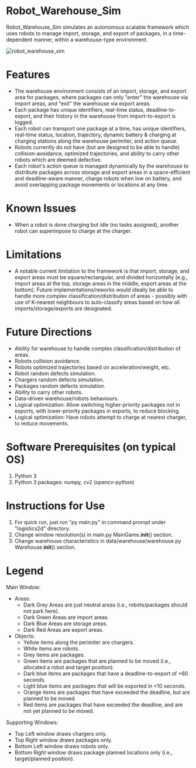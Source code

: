 # Robot_Warehouse_Sim
Robot_Warehouse_Sim simulates an autonomous scalable framework which uses robots to manage import, storage, and export of packages, in a time-dependent manner, within a warehouse-type environment.

![robot_warehouse_sim](https://github.com/benfpv/robot_warehouse_sim/assets/55154673/d94b5d34-b65e-41d7-97d8-b29c454b6042)

# Features
- The warehouse environment consists of an import, storage, and export area for packages, where packages can only "enter" the warehouse via import areas, and "exit" the warehouse via export areas.
- Each package has unique identifiers, real-time status, deadline-to-export, and their history in the warehouse from import-to-export is logged.
- Each robot can transport one package at a time, has unique identifiers, real-time status, location, trajectory, dynamic battery & charging at charging stations along the warehouse perimiter, and action queue.
- Robots currently do not have (but are designed to be able to handle) collision-avoidance, optimized trajectories, and ability to carry other robots which are deemed defective.
- Each robot's action queue is managed dynamically by the warehouse to distribute packages across storage and export areas in a space-efficient and deadline-aware manner, charge robots when low on battery, and avoid overlapping package movements or locations at any time.

# Known Issues
- When a robot is done charging but idle (no tasks assigned), another robot can superimpose to charge at the charger.

# Limitations
- A notable current limitation to the framework is that import, storage, and export areas must be square/rectangular, and divided horizontally (e.g., import areas at the top, storage areas in the middle, export areas at the bottom).
Future implementations/reworks would ideally be able to handle more complex classification/distribution of areas - possibly with use of K-nearest neighbours to auto-classify areas based on how all imports/storage/exports are designated.

# Future Directions
- Ability for warehouse to handle complex classification/distribution of areas.
- Robots collision avoidance.
- Robots optimized trajectories based on acceleration/weight, etc.
- Robot random defects simulation.
- Chargers random defects simulation.
- Packages random defects simulation.
- Ability to carry other robots.
- Data-driven warehouse/robots behaviours.
- Logical optimization: Allow switching higher-priority packages not in exports, with lower-priority packages in exports, to reduce blocking.
- Logical optimization: Have robots attempt to charge at nearest charger, to reduce movements.

# Software Prerequisites (on typical OS)
1. Python 3
2. Python 3 packages: numpy, cv2 (opencv-python)

# Instructions for Use
1. For quick run, just run "py main.py" in command prompt under "logistics2d" directory.
2. Change window resolution(s) in main.py MainGame.__init__() section.
3. Change warehouse characteristics in data/warehouse/warehouse.py Warehouse.__init__() section.

# Legend
Main Window:
- Areas:
	- Dark Grey Areas are just neutral areas (i.e., robots/packages should not park here).
	- Dark Green Areas are import areas.
	- Dark Blue Areas are storage areas.
	- Dark Red Areas are export areas.
- Objects:
	- Yellow items along the perimiter are chargers.
	- White items are robots.
	- Grey items are packages.
	- Green items are packages that are planned to be moved (i.e., allocated a robot and target position).
	- Dark blue items are packages that have a deadline-to-export of <60 seconds.
	- Light blue items are packages that will be exported in <10 seconds.
	- Orange items are packages that have exceeded the deadline, but are planned to be moved.
	- Red items are packages that have exceeded the deadline, and are not yet planned to be moved.

Supporting Windows:
- Top Left window draws chargers only.
- Top Right window draws packages only.
- Bottom Left window draws robots only.
- Bottom Right window draws package planned locations only (i.e., target/planned position).
